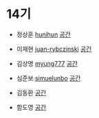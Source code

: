 # 14기

- 정상훈 [hunihun](https://github.com/hunihun/)
[공간](https://github.com/StudyFork/GoogryAndroidArchitectureStudy/tree/master/class14/hunihun)

- 이재현 [juan-rybczinski](https://github.com//juan-rybczinski)
[공간](https://github.com/StudyFork/GoogryAndroidArchitectureStudy/tree/master/class14/juan-rybczinski)

- 김상명 [myung777](https://github.com//myung777)
[공간](https://github.com/StudyFork/GoogryAndroidArchitectureStudy/tree/master/class14/myung777)

- 심준보 [simuelunbo](https://github.com/simuelunbo)
[공간](https://github.com/StudyFork/GoogryAndroidArchitectureStudy/tree/master/class14/simuelunbo)

- 김동환 [](https://github.com/)
[공간](https://github.com/StudyFork/GoogryAndroidArchitectureStudy/tree/master/class14/)

- 함도영 [](https://github.com//)
[공간](https://github.com/StudyFork/GoogryAndroidArchitectureStudy/tree/master/class14/)
